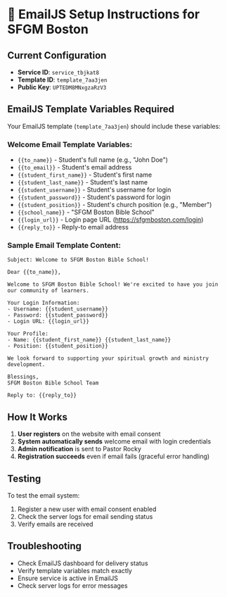 # 📧 EmailJS Setup Instructions for SFGM Boston

## Current Configuration
- **Service ID**: `service_tbjkat8`
- **Template ID**: `template_7aa3jen`
- **Public Key**: `UPTEDM8MNxgzaRzV3`

## EmailJS Template Variables Required

Your EmailJS template (`template_7aa3jen`) should include these variables:

### Welcome Email Template Variables:
- `{{to_name}}` - Student's full name (e.g., "John Doe")
- `{{to_email}}` - Student's email address
- `{{student_first_name}}` - Student's first name
- `{{student_last_name}}` - Student's last name
- `{{student_username}}` - Student's username for login
- `{{student_password}}` - Student's password for login
- `{{student_position}}` - Student's church position (e.g., "Member")
- `{{school_name}}` - "SFGM Boston Bible School"
- `{{login_url}}` - Login page URL (https://sfgmboston.com/login)
- `{{reply_to}}` - Reply-to email address

### Sample Email Template Content:

```
Subject: Welcome to SFGM Boston Bible School!

Dear {{to_name}},

Welcome to SFGM Boston Bible School! We're excited to have you join our community of learners.

Your Login Information:
- Username: {{student_username}}
- Password: {{student_password}}
- Login URL: {{login_url}}

Your Profile:
- Name: {{student_first_name}} {{student_last_name}}
- Position: {{student_position}}

We look forward to supporting your spiritual growth and ministry development.

Blessings,
SFGM Boston Bible School Team

Reply to: {{reply_to}}
```

## How It Works

1. **User registers** on the website with email consent
2. **System automatically sends** welcome email with login credentials
3. **Admin notification** is sent to Pastor Rocky
4. **Registration succeeds** even if email fails (graceful error handling)

## Testing

To test the email system:
1. Register a new user with email consent enabled
2. Check the server logs for email sending status
3. Verify emails are received

## Troubleshooting

- Check EmailJS dashboard for delivery status
- Verify template variables match exactly
- Ensure service is active in EmailJS
- Check server logs for error messages
